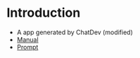 # Introduction

- A app generated by ChatDev (modified)
- [Manual](./manual.md)
- [Prompt](./AutoArxiv-2.prompt)



